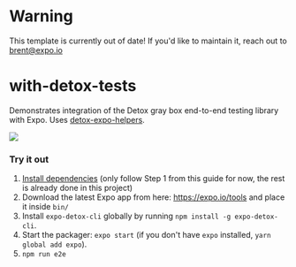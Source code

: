 # Warning

This template is currently out of date! If you'd like to maintain it, reach out to brent@expo.io

# with-detox-tests

Demonstrates integration of the Detox gray box end-to-end testing library with Expo. Uses [detox-expo-helpers](https://github.com/expo/detox-expo-helpers).

![](https://raw.githubusercontent.com/expo/with-detox-tests/master/example.gif)

### Try it out

1. [Install dependencies](https://github.com/wix/detox/blob/master/docs/Introduction.GettingStarted.md#step-1-install-dependencies) (only follow Step 1 from this guide for now, the rest is already done in this project)
2. Download the latest Expo app from here: https://expo.io/tools and place it inside `bin/`
3. Install `expo-detox-cli` globally by running `npm install -g expo-detox-cli`.
4. Start the packager: `expo start` (if you don't have `expo` installed, `yarn global add expo`).
5. `npm run e2e`
